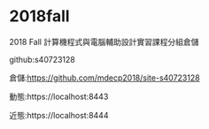 # 2018fall
2018 Fall 計算機程式與電腦輔助設計實習課程分組倉儲

github:s40723128

倉儲:https://github.com/mdecp2018/site-s40723128

動態:https://localhost:8443

近態:https://localhost:8444
